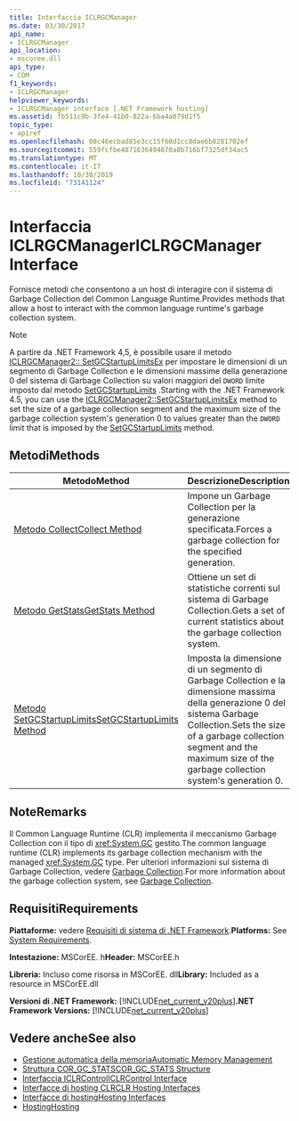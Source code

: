 ```yaml
---
title: Interfaccia ICLRGCManager
ms.date: 03/30/2017
api_name:
- ICLRGCManager
api_location:
- mscoree.dll
api_type:
- COM
f1_keywords:
- ICLRGCManager
helpviewer_keywords:
- ICLRGCManager interface [.NET Framework hosting]
ms.assetid: fb511c9b-3fe4-41b0-822a-6ba4a079d1f5
topic_type:
- apiref
ms.openlocfilehash: 08c46ecbad85e3cc15f60d1cc8dae6b8281702ef
ms.sourcegitcommit: 559fcfbe4871636494870a8b716bf7325df34ac5
ms.translationtype: MT
ms.contentlocale: it-IT
ms.lasthandoff: 10/30/2019
ms.locfileid: "73141124"
---
```

# <a name="iclrgcmanager-interface"></a><span data-ttu-id="9731b-102">Interfaccia ICLRGCManager</span><span class="sxs-lookup"><span data-stu-id="9731b-102">ICLRGCManager Interface</span></span>
<span data-ttu-id="9731b-103">Fornisce metodi che consentono a un host di interagire con il sistema di Garbage Collection del Common Language Runtime.</span><span class="sxs-lookup"><span data-stu-id="9731b-103">Provides methods that allow a host to interact with the common language runtime's garbage collection system.</span></span>  
  
> [!NOTE]
> <span data-ttu-id="9731b-104">A partire da .NET Framework 4,5, è possibile usare il metodo [ICLRGCManager2:: SetGCStartupLimitsEx](../../../../docs/framework/unmanaged-api/hosting/iclrgcmanager2-setgcstartuplimitsex-method.md) per impostare le dimensioni di un segmento di Garbage Collection e le dimensioni massime della generazione 0 del sistema di Garbage Collection su valori maggiori del `DWORD` limite imposto dal metodo [SetGCStartupLimits](../../../../docs/framework/unmanaged-api/hosting/iclrgcmanager-setgcstartuplimits-method.md) .</span><span class="sxs-lookup"><span data-stu-id="9731b-104">Starting with the .NET Framework 4.5, you can use the [ICLRGCManager2::SetGCStartupLimitsEx](../../../../docs/framework/unmanaged-api/hosting/iclrgcmanager2-setgcstartuplimitsex-method.md) method to set the size of a garbage collection segment and the maximum size of the garbage collection system's generation 0 to values greater than the `DWORD` limit that is imposed by the [SetGCStartupLimits](../../../../docs/framework/unmanaged-api/hosting/iclrgcmanager-setgcstartuplimits-method.md) method.</span></span>  
  
## <a name="methods"></a><span data-ttu-id="9731b-105">Metodi</span><span class="sxs-lookup"><span data-stu-id="9731b-105">Methods</span></span>  
  
|<span data-ttu-id="9731b-106">Metodo</span><span class="sxs-lookup"><span data-stu-id="9731b-106">Method</span></span>|<span data-ttu-id="9731b-107">Descrizione</span><span class="sxs-lookup"><span data-stu-id="9731b-107">Description</span></span>|  
|------------|-----------------|  
|[<span data-ttu-id="9731b-108">Metodo Collect</span><span class="sxs-lookup"><span data-stu-id="9731b-108">Collect Method</span></span>](../../../../docs/framework/unmanaged-api/hosting/iclrgcmanager-collect-method.md)|<span data-ttu-id="9731b-109">Impone un Garbage Collection per la generazione specificata.</span><span class="sxs-lookup"><span data-stu-id="9731b-109">Forces a garbage collection for the specified generation.</span></span>|  
|[<span data-ttu-id="9731b-110">Metodo GetStats</span><span class="sxs-lookup"><span data-stu-id="9731b-110">GetStats Method</span></span>](../../../../docs/framework/unmanaged-api/hosting/iclrgcmanager-getstats-method.md)|<span data-ttu-id="9731b-111">Ottiene un set di statistiche correnti sul sistema di Garbage Collection.</span><span class="sxs-lookup"><span data-stu-id="9731b-111">Gets a set of current statistics about the garbage collection system.</span></span>|  
|[<span data-ttu-id="9731b-112">Metodo SetGCStartupLimits</span><span class="sxs-lookup"><span data-stu-id="9731b-112">SetGCStartupLimits Method</span></span>](../../../../docs/framework/unmanaged-api/hosting/iclrgcmanager-setgcstartuplimits-method.md)|<span data-ttu-id="9731b-113">Imposta la dimensione di un segmento di Garbage Collection e la dimensione massima della generazione 0 del sistema Garbage Collection.</span><span class="sxs-lookup"><span data-stu-id="9731b-113">Sets the size of a garbage collection segment and the maximum size of the garbage collection system's generation 0.</span></span>|  
  
## <a name="remarks"></a><span data-ttu-id="9731b-114">Note</span><span class="sxs-lookup"><span data-stu-id="9731b-114">Remarks</span></span>  
 <span data-ttu-id="9731b-115">Il Common Language Runtime (CLR) implementa il meccanismo Garbage Collection con il tipo di <xref:System.GC> gestito.</span><span class="sxs-lookup"><span data-stu-id="9731b-115">The common language runtime (CLR) implements its garbage collection mechanism with the managed <xref:System.GC> type.</span></span> <span data-ttu-id="9731b-116">Per ulteriori informazioni sul sistema di Garbage Collection, vedere [Garbage Collection](../../../standard/garbage-collection/index.md).</span><span class="sxs-lookup"><span data-stu-id="9731b-116">For more information about the garbage collection system, see [Garbage Collection](../../../standard/garbage-collection/index.md).</span></span>  
  
## <a name="requirements"></a><span data-ttu-id="9731b-117">Requisiti</span><span class="sxs-lookup"><span data-stu-id="9731b-117">Requirements</span></span>  
 <span data-ttu-id="9731b-118">**Piattaforme:** vedere [Requisiti di sistema di .NET Framework](../../../../docs/framework/get-started/system-requirements.md).</span><span class="sxs-lookup"><span data-stu-id="9731b-118">**Platforms:** See [System Requirements](../../../../docs/framework/get-started/system-requirements.md).</span></span>  
  
 <span data-ttu-id="9731b-119">**Intestazione:** MSCorEE. h</span><span class="sxs-lookup"><span data-stu-id="9731b-119">**Header:** MSCorEE.h</span></span>  
  
 <span data-ttu-id="9731b-120">**Libreria:** Incluso come risorsa in MSCorEE. dll</span><span class="sxs-lookup"><span data-stu-id="9731b-120">**Library:** Included as a resource in MSCorEE.dll</span></span>  
  
 <span data-ttu-id="9731b-121">**Versioni di .NET Framework:** [!INCLUDE[net_current_v20plus](../../../../includes/net-current-v20plus-md.md)]</span><span class="sxs-lookup"><span data-stu-id="9731b-121">**.NET Framework Versions:** [!INCLUDE[net_current_v20plus](../../../../includes/net-current-v20plus-md.md)]</span></span>  
  
## <a name="see-also"></a><span data-ttu-id="9731b-122">Vedere anche</span><span class="sxs-lookup"><span data-stu-id="9731b-122">See also</span></span>

- [<span data-ttu-id="9731b-123">Gestione automatica della memoria</span><span class="sxs-lookup"><span data-stu-id="9731b-123">Automatic Memory Management</span></span>](../../../standard/automatic-memory-management.md)
- [<span data-ttu-id="9731b-124">Struttura COR_GC_STATS</span><span class="sxs-lookup"><span data-stu-id="9731b-124">COR_GC_STATS Structure</span></span>](../../../../docs/framework/unmanaged-api/hosting/cor-gc-stats-structure.md)
- [<span data-ttu-id="9731b-125">Interfaccia ICLRControl</span><span class="sxs-lookup"><span data-stu-id="9731b-125">ICLRControl Interface</span></span>](../../../../docs/framework/unmanaged-api/hosting/iclrcontrol-interface.md)
- [<span data-ttu-id="9731b-126">Interfacce di hosting CLR</span><span class="sxs-lookup"><span data-stu-id="9731b-126">CLR Hosting Interfaces</span></span>](../../../../docs/framework/unmanaged-api/hosting/clr-hosting-interfaces.md)
- [<span data-ttu-id="9731b-127">Interfacce di hosting</span><span class="sxs-lookup"><span data-stu-id="9731b-127">Hosting Interfaces</span></span>](../../../../docs/framework/unmanaged-api/hosting/hosting-interfaces.md)
- [<span data-ttu-id="9731b-128">Hosting</span><span class="sxs-lookup"><span data-stu-id="9731b-128">Hosting</span></span>](../../../../docs/framework/unmanaged-api/hosting/index.md)
